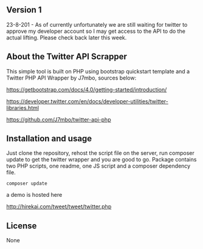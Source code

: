 ## Version 1

23-8-201 - As of currently unfortunately we are still waiting for twitter to approve my developer account so I may get access to the API to do the actual lifting. Please check back later this week.

## About the Twitter API Scrapper

This simple tool is built on PHP using bootstrap quickstart template and a Twitter PHP API Wrapper by J7mbo, sources below:

https://getbootstrap.com/docs/4.0/getting-started/introduction/

https://developer.twitter.com/en/docs/developer-utilities/twitter-libraries.html

https://github.com/J7mbo/twitter-api-php

## Installation and usage

Just clone the repository, rehost the script file on the server, run composer update to get the twitter wrapper and you are good to go. Package contains two PHP scripts, one readme, one JS script and a composer dependency file.

<code>composer update</code>

a demo is hosted here

http://hirekai.com/tweet/tweet/twitter.php

## License 

None



